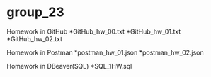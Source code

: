 # group_23
Homework in GitHub 
  *GitHub_hw_00.txt
  *GitHub_hw_01.txt
  *GitHub_hw_02.txt

Homework in Postman
  *postman_hw_01.json
  *postman_hw_02.json

Homework in DBeaver(SQL)
  *SQL_1HW.sql
